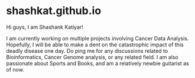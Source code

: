 # shashkat.github.io
Hi guys, I am Shashank Katiyar!
<!-- <img src="image.png" alt="Description for image" width="250" height="250"> -->

I am currently working on multiple projects involving Cancer Data Analysis. Hopefully, I will be able to make a dent on the catastrophic impact of this deadly disease one day. Do ping me for any discussions related to Bioinformatics, Cancer Genome analysis, or any related field. I am also passionate about Sports and Books, and am a relatively newbie guitarist as of now.
